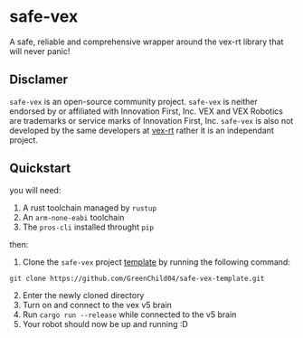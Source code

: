 # safe-vex
A safe, reliable and comprehensive wrapper around the vex-rt library that will never panic!

## Disclamer
`safe-vex` is an open-source community project. `safe-vex` is neither endorsed by or affiliated with Innovation First, Inc. VEX and VEX Robotics are trademarks or service marks of Innovation First, Inc. `safe-vex` is also not developed by the same developers at [vex-rt](https://crates.io/crates/vex-rt) rather it is an independant project.

## Quickstart
you will need:
1. A rust toolchain managed by `rustup`
2. An `arm-none-eabi` toolchain
3. The `pros-cli` installed throught `pip`

then:
1. Clone the `safe-vex` project [template](https://github.com/GreenChild04/safe-vex-template) by running the following command:
```sh
git clone https://github.com/GreenChild04/safe-vex-template.git
```
2. Enter the newly cloned directory
3. Turn on and connect to the vex v5 brain
4. Run `cargo run --release` while connected to the v5 brain
5. Your robot should now be up and running :D